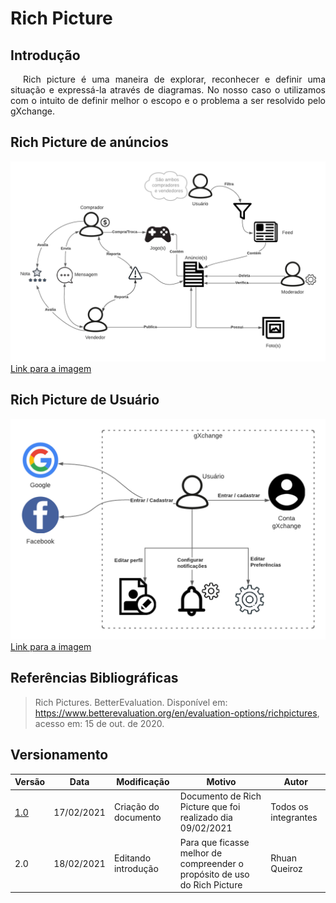 # Rich Picture

## Introdução

<p style="text-indent: 20px; text-align: justify">
Rich picture é uma maneira de explorar, reconhecer e definir uma situação e expressá-la através de diagramas. No nosso caso o utilizamos com o intuito de definir melhor o escopo e o problema a ser resolvido pelo gXchange.
</p>

## Rich Picture de anúncios

![Rich Picture Anúncios](assets/rich_picture/anuncios.png)
<a href="https://drive.google.com/file/d/1jb8Efp-0fsOLo1cSm6k9DchTM2s3F_29/view?usp=sharing" target="_blank" rel="noopener">Link para a imagem</a>

## Rich Picture de Usuário

![Rich Picture Anúncios](assets/rich_picture/usuario.png)
<a href="https://drive.google.com/file/d/11DUdIebt6Jp-Bh4KeXSd8bwn0hltE14Q/view?usp=sharing" target="_blank" rel="noopener">Link para a imagem</a>

## Referências Bibliográficas

>Rich Pictures. BetterEvaluation. Disponível em: https://www.betterevaluation.org/en/evaluation-options/richpictures, acesso em: 15 de out. de 2020.

## Versionamento

| Versão | Data       | Modificação                    | Motivo | Autor         |
| ------ | ---------- | -------------------------------| ------ | ------------- |
| [1.0](versoes/rich_picture/1.0.md/) | 17/02/2021 | Criação do documento | Documento de Rich Picture que foi realizado dia 09/02/2021 | Todos os integrantes |
| 2.0 | 18/02/2021 | Editando introdução | Para que ficasse melhor de compreender o propósito de uso do Rich Picture | Rhuan Queiroz |
